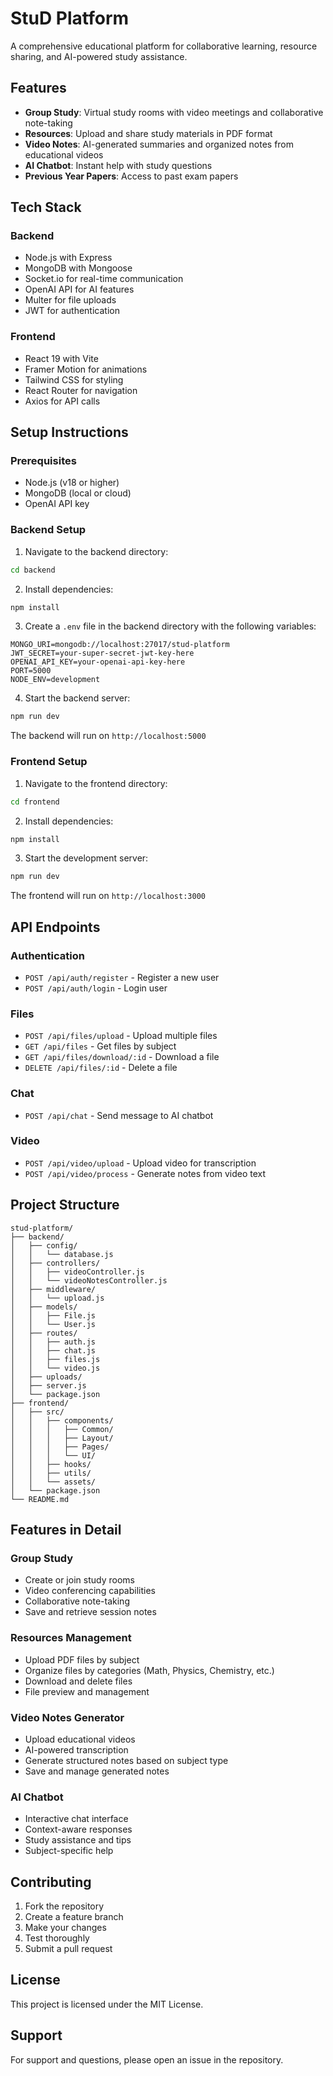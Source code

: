 # StuD Platform

A comprehensive educational platform for collaborative learning, resource sharing, and AI-powered study assistance.

## Features

- **Group Study**: Virtual study rooms with video meetings and collaborative note-taking
- **Resources**: Upload and share study materials in PDF format
- **Video Notes**: AI-generated summaries and organized notes from educational videos
- **AI Chatbot**: Instant help with study questions
- **Previous Year Papers**: Access to past exam papers

## Tech Stack

### Backend
- Node.js with Express
- MongoDB with Mongoose
- Socket.io for real-time communication
- OpenAI API for AI features
- Multer for file uploads
- JWT for authentication

### Frontend
- React 19 with Vite
- Framer Motion for animations
- Tailwind CSS for styling
- React Router for navigation
- Axios for API calls

## Setup Instructions

### Prerequisites
- Node.js (v18 or higher)
- MongoDB (local or cloud)
- OpenAI API key

### Backend Setup

1. Navigate to the backend directory:
```bash
cd backend
```

2. Install dependencies:
```bash
npm install
```

3. Create a `.env` file in the backend directory with the following variables:
```env
MONGO_URI=mongodb://localhost:27017/stud-platform
JWT_SECRET=your-super-secret-jwt-key-here
OPENAI_API_KEY=your-openai-api-key-here
PORT=5000
NODE_ENV=development
```

4. Start the backend server:
```bash
npm run dev
```

The backend will run on `http://localhost:5000`

### Frontend Setup

1. Navigate to the frontend directory:
```bash
cd frontend
```

2. Install dependencies:
```bash
npm install
```

3. Start the development server:
```bash
npm run dev
```

The frontend will run on `http://localhost:3000`

## API Endpoints

### Authentication
- `POST /api/auth/register` - Register a new user
- `POST /api/auth/login` - Login user

### Files
- `POST /api/files/upload` - Upload multiple files
- `GET /api/files` - Get files by subject
- `GET /api/files/download/:id` - Download a file
- `DELETE /api/files/:id` - Delete a file

### Chat
- `POST /api/chat` - Send message to AI chatbot

### Video
- `POST /api/video/upload` - Upload video for transcription
- `POST /api/video/process` - Generate notes from video text

## Project Structure

```
stud-platform/
├── backend/
│   ├── config/
│   │   └── database.js
│   ├── controllers/
│   │   ├── videoController.js
│   │   └── videoNotesController.js
│   ├── middleware/
│   │   └── upload.js
│   ├── models/
│   │   ├── File.js
│   │   └── User.js
│   ├── routes/
│   │   ├── auth.js
│   │   ├── chat.js
│   │   ├── files.js
│   │   └── video.js
│   ├── uploads/
│   ├── server.js
│   └── package.json
├── frontend/
│   ├── src/
│   │   ├── components/
│   │   │   ├── Common/
│   │   │   ├── Layout/
│   │   │   ├── Pages/
│   │   │   └── UI/
│   │   ├── hooks/
│   │   ├── utils/
│   │   └── assets/
│   └── package.json
└── README.md
```

## Features in Detail

### Group Study
- Create or join study rooms
- Video conferencing capabilities
- Collaborative note-taking
- Save and retrieve session notes

### Resources Management
- Upload PDF files by subject
- Organize files by categories (Math, Physics, Chemistry, etc.)
- Download and delete files
- File preview and management

### Video Notes Generator
- Upload educational videos
- AI-powered transcription
- Generate structured notes based on subject type
- Save and manage generated notes

### AI Chatbot
- Interactive chat interface
- Context-aware responses
- Study assistance and tips
- Subject-specific help

## Contributing

1. Fork the repository
2. Create a feature branch
3. Make your changes
4. Test thoroughly
5. Submit a pull request

## License

This project is licensed under the MIT License.

## Support

For support and questions, please open an issue in the repository.

